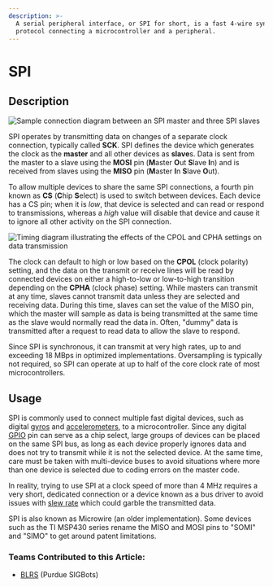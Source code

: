 ```yaml
---
description: >-
  A serial peripheral interface, or SPI for short, is a fast 4-wire synchronous
  protocol connecting a microcontroller and a peripheral.
---
```


# SPI

## Description

![ Sample connection diagram between an SPI master and three SPI slaves](https://phabricator.purduesigbots.com/file/data/efxztftbyquxzqjacfbl/PHID-FILE-ymmaqcbfrat4zj7etqyb/spi\_connections.png)

SPI operates by transmitting data on changes of a separate clock connection, typically called **SCK**. SPI defines the device which generates the clock as the **master** and all other devices as **slave**s. Data is sent from the master to a slave using the **MOSI** pin (**M**aster **O**ut **S**lave **I**n) and is received from slaves using the **MISO** pin (**M**aster **I**n **S**lave **O**ut).

To allow multiple devices to share the same SPI connections, a fourth pin known as **CS** (**C**hip **S**elect) is used to switch between devices. Each device has a CS pin; when it is _low_, that device is selected and can read or respond to transmissions, whereas a _high_ value will disable that device and cause it to ignore all other activity on the SPI connection.

![ Timing diagram illustrating the effects of the CPOL and CPHA settings on data transmission](https://phabricator.purduesigbots.com/file/data/ulvty4l5vhnpbsxvxqbb/PHID-FILE-jb6ijqt3vzqetvzvn6j4/spi\_timing.png)

The clock can default to high or low based on the **CPOL** (clock polarity) setting, and the data on the transmit or receive lines will be read by connected devices on either a high-to-low or low-to-high transition depending on the **CPHA** (clock phase) setting. While masters can transmit at any time, slaves cannot transmit data unless they are selected and receiving data. During this time, slaves can set the value of the MISO pin, which the master will sample as data is being transmitted at the same time as the slave would normally read the data in. Often, "dummy" data is transmitted after a request to read data to allow the slave to respond.

Since SPI is synchronous, it can transmit at very high rates, up to and exceeding 18 MBps in optimized implementations. Oversampling is typically not required, so SPI can operate at up to half of the core clock rate of most microcontrollers.

## Usage

SPI is commonly used to connect multiple fast digital devices, such as digital [gyros](../../vex-electronics/vex-sensors/3-pin-adi-sensors/gyroscope.md) and [accelerometers](../../vex-electronics/vex-sensors/3-pin-adi-sensors/accelerometer.md), to a microcontroller. Since any digital [GPIO](gpio.md) pin can serve as a chip select, large groups of devices can be placed on the same SPI bus, as long as each device properly ignores data and does not try to transmit while it is not the selected device. At the same time, care must be taken with multi-device buses to avoid situations where more than one device is selected due to coding errors on the master code.

In reality, trying to use SPI at a clock speed of more than 4 MHz requires a very short, dedicated connection or a device known as a bus driver to avoid issues with [slew rate](slew-rate.md) which could garble the transmitted data.

SPI is also known as Microwire (an older implementation). Some devices such as the TI MSP430 series rename the MISO and MOSI pins to "SOMI" and "SIMO" to get around patent limitations.

### Teams Contributed to this Article:

* [BLRS](https://purduesigbots.com/) (Purdue SIGBots)
